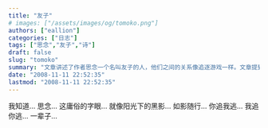 ```yaml
---
title: "友子"
# images: ["/assets/images/og/tomoko.png"]
authors: ["eallion"]
categories: ["日志"]
tags: ["思念","友子","诗"]
draft: false
slug: "tomoko"
summary: "文章讲述了作者思念一个名叫友子的人，他们之间的关系像追逐游戏一样。文章提到了数字花园和用爱发电等词语，暗示着友子在作者心中具有特殊意义。"
date: "2008-11-11 22:52:35"
lastmod: "2008-11-11 22:52:35"
---
```


我知道...
思念...
这庸俗的字眼...
就像阳光下的黑影...
如影随行...
你追我逃... 我追你逃...
一辈子...
